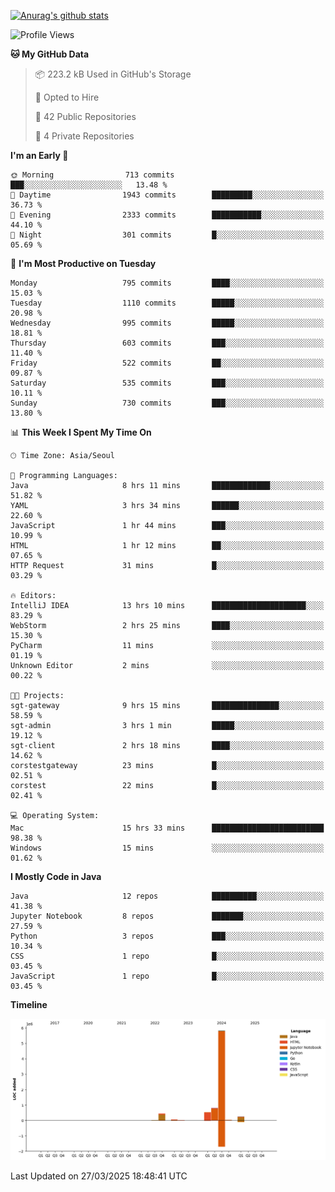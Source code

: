 [![Anurag's github stats](https://github-readme-stats.vercel.app/api?username=hajubal)](https://github.com/anuraghazra/github-readme-stats)

<!--START_SECTION:waka-->
![Profile Views](http://img.shields.io/badge/Profile%20Views-0-blue)

**🐱 My GitHub Data** 

> 📦 223.2 kB Used in GitHub's Storage 
 > 
> 💼 Opted to Hire
 > 
> 📜 42 Public Repositories 
 > 
> 🔑 4 Private Repositories 
 > 
**I'm an Early 🐤** 

```text
🌞 Morning                713 commits         ███░░░░░░░░░░░░░░░░░░░░░░   13.48 % 
🌆 Daytime                1943 commits        █████████░░░░░░░░░░░░░░░░   36.73 % 
🌃 Evening                2333 commits        ███████████░░░░░░░░░░░░░░   44.10 % 
🌙 Night                  301 commits         █░░░░░░░░░░░░░░░░░░░░░░░░   05.69 % 
```
📅 **I'm Most Productive on Tuesday** 

```text
Monday                   795 commits         ████░░░░░░░░░░░░░░░░░░░░░   15.03 % 
Tuesday                  1110 commits        █████░░░░░░░░░░░░░░░░░░░░   20.98 % 
Wednesday                995 commits         █████░░░░░░░░░░░░░░░░░░░░   18.81 % 
Thursday                 603 commits         ███░░░░░░░░░░░░░░░░░░░░░░   11.40 % 
Friday                   522 commits         ██░░░░░░░░░░░░░░░░░░░░░░░   09.87 % 
Saturday                 535 commits         ███░░░░░░░░░░░░░░░░░░░░░░   10.11 % 
Sunday                   730 commits         ███░░░░░░░░░░░░░░░░░░░░░░   13.80 % 
```


📊 **This Week I Spent My Time On** 

```text
🕑︎ Time Zone: Asia/Seoul

💬 Programming Languages: 
Java                     8 hrs 11 mins       █████████████░░░░░░░░░░░░   51.82 % 
YAML                     3 hrs 34 mins       ██████░░░░░░░░░░░░░░░░░░░   22.60 % 
JavaScript               1 hr 44 mins        ███░░░░░░░░░░░░░░░░░░░░░░   10.99 % 
HTML                     1 hr 12 mins        ██░░░░░░░░░░░░░░░░░░░░░░░   07.65 % 
HTTP Request             31 mins             █░░░░░░░░░░░░░░░░░░░░░░░░   03.29 % 

🔥 Editors: 
IntelliJ IDEA            13 hrs 10 mins      █████████████████████░░░░   83.29 % 
WebStorm                 2 hrs 25 mins       ████░░░░░░░░░░░░░░░░░░░░░   15.30 % 
PyCharm                  11 mins             ░░░░░░░░░░░░░░░░░░░░░░░░░   01.19 % 
Unknown Editor           2 mins              ░░░░░░░░░░░░░░░░░░░░░░░░░   00.22 % 

🐱‍💻 Projects: 
sgt-gateway              9 hrs 15 mins       ███████████████░░░░░░░░░░   58.59 % 
sgt-admin                3 hrs 1 min         █████░░░░░░░░░░░░░░░░░░░░   19.12 % 
sgt-client               2 hrs 18 mins       ████░░░░░░░░░░░░░░░░░░░░░   14.62 % 
corstestgateway          23 mins             █░░░░░░░░░░░░░░░░░░░░░░░░   02.51 % 
corstest                 22 mins             █░░░░░░░░░░░░░░░░░░░░░░░░   02.41 % 

💻 Operating System: 
Mac                      15 hrs 33 mins      █████████████████████████   98.38 % 
Windows                  15 mins             ░░░░░░░░░░░░░░░░░░░░░░░░░   01.62 % 
```

**I Mostly Code in Java** 

```text
Java                     12 repos            ██████████░░░░░░░░░░░░░░░   41.38 % 
Jupyter Notebook         8 repos             ███████░░░░░░░░░░░░░░░░░░   27.59 % 
Python                   3 repos             ███░░░░░░░░░░░░░░░░░░░░░░   10.34 % 
CSS                      1 repo              █░░░░░░░░░░░░░░░░░░░░░░░░   03.45 % 
JavaScript               1 repo              █░░░░░░░░░░░░░░░░░░░░░░░░   03.45 % 
```



**Timeline**

![Lines of Code chart](https://raw.githubusercontent.com/hajubal/hajubal/main/assets/bar_graph.png)


 Last Updated on 27/03/2025 18:48:41 UTC
<!--END_SECTION:waka-->